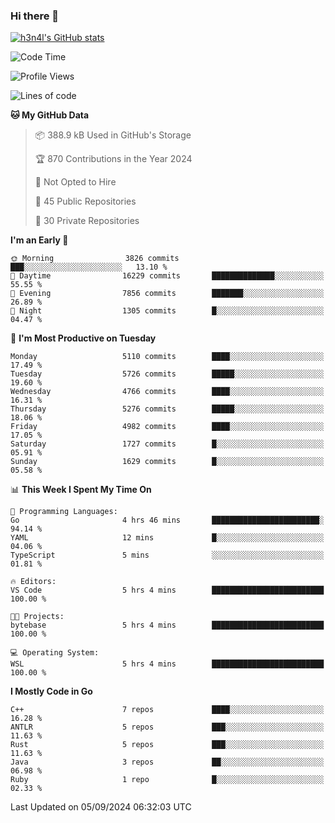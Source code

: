 ### Hi there 👋

[![h3n4l's GitHub stats](https://github-readme-stats.vercel.app/api?username=h3n4l&count_private=true&show_icons=true&theme=radical)](https://github.com/h3n4l/github-readme-stats)

<!--START_SECTION:waka-->
![Code Time](http://img.shields.io/badge/Code%20Time-1%2C918%20hrs%204%20mins-blue)

![Profile Views](http://img.shields.io/badge/Profile%20Views-6-blue)

![Lines of code](https://img.shields.io/badge/From%20Hello%20World%20I%27ve%20Written-11.3%20million%20lines%20of%20code-blue)

**🐱 My GitHub Data** 

> 📦 388.9 kB Used in GitHub's Storage 
 > 
> 🏆 870 Contributions in the Year 2024
 > 
> 🚫 Not Opted to Hire
 > 
> 📜 45 Public Repositories 
 > 
> 🔑 30 Private Repositories 
 > 
**I'm an Early 🐤** 

```text
🌞 Morning                3826 commits        ███░░░░░░░░░░░░░░░░░░░░░░   13.10 % 
🌆 Daytime                16229 commits       ██████████████░░░░░░░░░░░   55.55 % 
🌃 Evening                7856 commits        ███████░░░░░░░░░░░░░░░░░░   26.89 % 
🌙 Night                  1305 commits        █░░░░░░░░░░░░░░░░░░░░░░░░   04.47 % 
```
📅 **I'm Most Productive on Tuesday** 

```text
Monday                   5110 commits        ████░░░░░░░░░░░░░░░░░░░░░   17.49 % 
Tuesday                  5726 commits        █████░░░░░░░░░░░░░░░░░░░░   19.60 % 
Wednesday                4766 commits        ████░░░░░░░░░░░░░░░░░░░░░   16.31 % 
Thursday                 5276 commits        █████░░░░░░░░░░░░░░░░░░░░   18.06 % 
Friday                   4982 commits        ████░░░░░░░░░░░░░░░░░░░░░   17.05 % 
Saturday                 1727 commits        █░░░░░░░░░░░░░░░░░░░░░░░░   05.91 % 
Sunday                   1629 commits        █░░░░░░░░░░░░░░░░░░░░░░░░   05.58 % 
```


📊 **This Week I Spent My Time On** 

```text
💬 Programming Languages: 
Go                       4 hrs 46 mins       ████████████████████████░   94.14 % 
YAML                     12 mins             █░░░░░░░░░░░░░░░░░░░░░░░░   04.06 % 
TypeScript               5 mins              ░░░░░░░░░░░░░░░░░░░░░░░░░   01.81 % 

🔥 Editors: 
VS Code                  5 hrs 4 mins        █████████████████████████   100.00 % 

🐱‍💻 Projects: 
bytebase                 5 hrs 4 mins        █████████████████████████   100.00 % 

💻 Operating System: 
WSL                      5 hrs 4 mins        █████████████████████████   100.00 % 
```

**I Mostly Code in Go** 

```text
C++                      7 repos             ████░░░░░░░░░░░░░░░░░░░░░   16.28 % 
ANTLR                    5 repos             ███░░░░░░░░░░░░░░░░░░░░░░   11.63 % 
Rust                     5 repos             ███░░░░░░░░░░░░░░░░░░░░░░   11.63 % 
Java                     3 repos             ██░░░░░░░░░░░░░░░░░░░░░░░   06.98 % 
Ruby                     1 repo              █░░░░░░░░░░░░░░░░░░░░░░░░   02.33 % 
```




 Last Updated on 05/09/2024 06:32:03 UTC
<!--END_SECTION:waka-->

